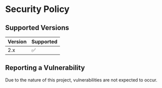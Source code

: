 # Security Policy

## Supported Versions

| Version | Supported          |
| ------- | ------------------ |
| 2.x     | :white_check_mark: |

## Reporting a Vulnerability

Due to the nature of this project, vulnerabilities are not expected to occur.
